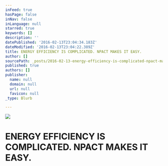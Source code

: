 ```yaml
---
inFeed: true
hasPage: false
inNav: false
inLanguage: null
starred: true
keywords: []
description: ''
datePublished: '2016-02-13T23:04:34.183Z'
dateModified: '2016-02-13T23:04:22.389Z'
title: ENERGY EFFICIENCY IS COMPLICATED. NPACT MAKES IT EASY.
author: []
sourcePath: _posts/2016-02-13-energy-efficiency-is-complicated-npact-makes-it-easy.md
published: true
authors: []
publisher:
  name: null
  domain: null
  url: null
  favicon: null
_type: Blurb

---
```

![](https://the-grid-user-content.s3-us-west-2.amazonaws.com/91956ed8-a229-4fc0-92cd-6a47de191961.png)

# ENERGY EFFICIENCY IS COMPLICATED. NPACT MAKES IT EASY.